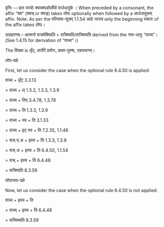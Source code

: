 

वृत्तिः --ः हलः परयोः क्‍यच्‍क्‍यङोर्लोपो वार्धधातुके । When preceded by a consonant, the affix “क्य” (क्यच् or क्यङ्) takes लोपः optionally when followed by a आर्धधातुकम् affix.
Note: As per the परिभाषा-सूत्रम् 1.1.54 आदेः परस्य only the beginning यकारः of the affix takes लोपः।


उदाहरणम् – आत्मनो वाचमेषिष्यति = वाचिष्यति/वाच्यिष्यति derived from the नाम-धातुः “वाच्य”। (See 1.4.15 for derivation of “वाच्य”।)


The विवक्षा is लृँट्, कर्तरि प्रयोगः, प्रथम-पुरुषः, एकवचनम्।


लोप-पक्षे

First, let us consider the case when the optional rule 6.4.50 is applied:

वाच्य + लृँट् 3.3.13

= वाच्य + ल् 1.3.2, 1.3.3, 1.3.9

= वाच्य + तिप् 3.4.78, 1.3.78

= वाच्य + ति 1.3.3, 1.3.9

= वाच्य + स्य + ति 3.1.33

= वाच्य + इट् स्य + ति 7.2.35, 1.1.46

= वाच् य् अ + इस्य + ति 1.3.3, 1.3.9

= वाच् अ + इस्य + ति 6.4.50, 1.1.54

= वाच् + इस्य + ति 6.4.48

= वाचिष्यति 8.3.59


लोपाभाव-पक्षे

Now, let us consider the case when the optional rule 6.4.50 is not applied:

वाच्य + इस्य + ति

= वाच्य् + इस्य + ति 6.4.48

= वाच्यिष्यति 8.3.59

